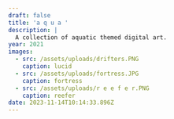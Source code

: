 ```yaml
---
draft: false
title: 'a q u a '
description: |
  A collection of aquatic themed digital art. 
year: 2021
images:
  - src: /assets/uploads/drifters.PNG
    caption: lucid
  - src: /assets/uploads/fortress.JPG
    caption: fortress
  - src: /assets/uploads/r e e f e r.PNG
    caption: reefer
date: 2023-11-14T10:14:33.896Z
---
```


